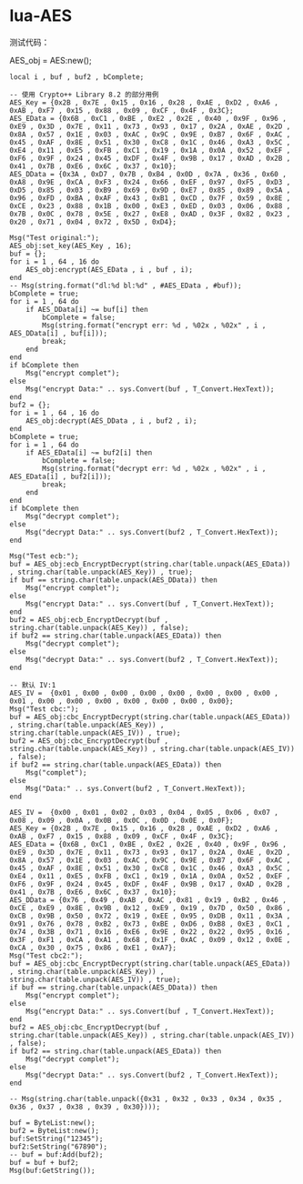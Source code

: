 # lua-AES

测试代码：

  AES_obj = AES:new();
  
	local i , buf , buf2 , bComplete;
	
	-- 使用 Crypto++ Library 8.2 的部分用例
	AES_Key = {0x2B , 0x7E , 0x15 , 0x16 , 0x28 , 0xAE , 0xD2 , 0xA6 , 0xAB , 0xF7 , 0x15 , 0x88 , 0x09 , 0xCF , 0x4F , 0x3C};
	AES_EData = {0x6B , 0xC1 , 0xBE , 0xE2 , 0x2E , 0x40 , 0x9F , 0x96 , 0xE9 , 0x3D , 0x7E , 0x11 , 0x73 , 0x93 , 0x17 , 0x2A , 0xAE , 0x2D , 0x8A , 0x57 , 0x1E , 0x03 , 0xAC , 0x9C , 0x9E , 0xB7 , 0x6F , 0xAC , 0x45 , 0xAF , 0x8E , 0x51 , 0x30 , 0xC8 , 0x1C , 0x46 , 0xA3 , 0x5C , 0xE4 , 0x11 , 0xE5 , 0xFB , 0xC1 , 0x19 , 0x1A , 0x0A , 0x52 , 0xEF , 0xF6 , 0x9F , 0x24 , 0x45 , 0xDF , 0x4F , 0x9B , 0x17 , 0xAD , 0x2B , 0x41 , 0x7B , 0xE6 , 0x6C , 0x37 , 0x10};
	AES_DData = {0x3A , 0xD7 , 0x7B , 0xB4 , 0x0D , 0x7A , 0x36 , 0x60 , 0xA8 , 0x9E , 0xCA , 0xF3 , 0x24 , 0x66 , 0xEF , 0x97 , 0xF5 , 0xD3 , 0xD5 , 0x85 , 0x03 , 0xB9 , 0x69 , 0x9D , 0xE7 , 0x85 , 0x89 , 0x5A , 0x96 , 0xFD , 0xBA , 0xAF , 0x43 , 0xB1 , 0xCD , 0x7F , 0x59 , 0x8E , 0xCE , 0x23 , 0x88 , 0x1B , 0x00 , 0xE3 , 0xED , 0x03 , 0x06 , 0x88 , 0x7B , 0x0C , 0x78 , 0x5E , 0x27 , 0xE8 , 0xAD , 0x3F , 0x82 , 0x23 , 0x20 , 0x71 , 0x04 , 0x72 , 0x5D , 0xD4};
	
	Msg("Test original:");
	AES_obj:set_key(AES_Key , 16);
	buf = {};
	for i = 1 , 64 , 16 do
		AES_obj:encrypt(AES_EData , i , buf , i);
	end 
	-- Msg(string.format("dl:%d bl:%d" , #AES_EData , #buf));
	bComplete = true;
	for i = 1 , 64 do
		if AES_DData[i] ~= buf[i] then
			bComplete = false;
			Msg(string.format("encrypt err: %d , %02x , %02x" , i , AES_DData[i] , buf[i]));
			break;
		end
	end
	if bComplete then
		Msg("encrypt complet");
	else
		Msg("encrypt Data:" .. sys.Convert(buf , T_Convert.HexText));
	end
	buf2 = {};
	for i = 1 , 64 , 16 do
		AES_obj:decrypt(AES_DData , i , buf2 , i);
	end
	bComplete = true;
	for i = 1 , 64 do
		if AES_EData[i] ~= buf2[i] then
			bComplete = false;
			Msg(string.format("decrypt err: %d , %02x , %02x" , i , AES_EData[i] , buf2[i]));
			break;
		end
	end
	if bComplete then
		Msg("decrypt complet");
	else
		Msg("decrypt Data:" .. sys.Convert(buf2 , T_Convert.HexText));
	end
	
	Msg("Test ecb:");
	buf = AES_obj:ecb_EncryptDecrypt(string.char(table.unpack(AES_EData)) , string.char(table.unpack(AES_Key)) , true);
	if buf == string.char(table.unpack(AES_DData)) then
		Msg("encrypt complet");
	else
		Msg("encrypt Data:" .. sys.Convert(buf , T_Convert.HexText));
	end
	buf2 = AES_obj:ecb_EncryptDecrypt(buf , string.char(table.unpack(AES_Key)) , false);
	if buf2 == string.char(table.unpack(AES_EData)) then
		Msg("decrypt complet");
	else
		Msg("decrypt Data:" .. sys.Convert(buf2 , T_Convert.HexText));
	end
	
	-- 默认 IV:1
	AES_IV =  {0x01 , 0x00 , 0x00 , 0x00 , 0x00 , 0x00 , 0x00 , 0x00 , 0x01 , 0x00 , 0x00 , 0x00 , 0x00 , 0x00 , 0x00 , 0x00};
	Msg("Test cbc:");
	buf = AES_obj:cbc_EncryptDecrypt(string.char(table.unpack(AES_EData)) , string.char(table.unpack(AES_Key)) , string.char(table.unpack(AES_IV)) , true);
	buf2 = AES_obj:cbc_EncryptDecrypt(buf , string.char(table.unpack(AES_Key)) , string.char(table.unpack(AES_IV)) , false);
	if buf2 == string.char(table.unpack(AES_EData)) then
		Msg("complet");
	else
		Msg("Data:" .. sys.Convert(buf2 , T_Convert.HexText));
	end
	
	AES_IV =  {0x00 , 0x01 , 0x02 , 0x03 , 0x04 , 0x05 , 0x06 , 0x07 , 0x08 , 0x09 , 0x0A , 0x0B , 0x0C , 0x0D , 0x0E , 0x0F};
	AES_Key = {0x2B , 0x7E , 0x15 , 0x16 , 0x28 , 0xAE , 0xD2 , 0xA6 , 0xAB , 0xF7 , 0x15 , 0x88 , 0x09 , 0xCF , 0x4F , 0x3C};
	AES_EData = {0x6B , 0xC1 , 0xBE , 0xE2 , 0x2E , 0x40 , 0x9F , 0x96 , 0xE9 , 0x3D , 0x7E , 0x11 , 0x73 , 0x93 , 0x17 , 0x2A , 0xAE , 0x2D , 0x8A , 0x57 , 0x1E , 0x03 , 0xAC , 0x9C , 0x9E , 0xB7 , 0x6F , 0xAC , 0x45 , 0xAF , 0x8E , 0x51 , 0x30 , 0xC8 , 0x1C , 0x46 , 0xA3 , 0x5C , 0xE4 , 0x11 , 0xE5 , 0xFB , 0xC1 , 0x19 , 0x1A , 0x0A , 0x52 , 0xEF , 0xF6 , 0x9F , 0x24 , 0x45 , 0xDF , 0x4F , 0x9B , 0x17 , 0xAD , 0x2B , 0x41 , 0x7B , 0xE6 , 0x6C , 0x37 , 0x10};
	AES_DData = {0x76 , 0x49 , 0xAB , 0xAC , 0x81 , 0x19 , 0xB2 , 0x46 , 0xCE , 0xE9 , 0x8E , 0x9B , 0x12 , 0xE9 , 0x19 , 0x7D , 0x50 , 0x86 , 0xCB , 0x9B , 0x50 , 0x72 , 0x19 , 0xEE , 0x95 , 0xDB , 0x11 , 0x3A , 0x91 , 0x76 , 0x78 , 0xB2 , 0x73 , 0xBE , 0xD6 , 0xB8 , 0xE3 , 0xC1 , 0x74 , 0x3B , 0x71 , 0x16 , 0xE6 , 0x9E , 0x22 , 0x22 , 0x95 , 0x16 , 0x3F , 0xF1 , 0xCA , 0xA1 , 0x68 , 0x1F , 0xAC , 0x09 , 0x12 , 0x0E , 0xCA , 0x30 , 0x75 , 0x86 , 0xE1 , 0xA7};
	Msg("Test cbc2:");
	buf = AES_obj:cbc_EncryptDecrypt(string.char(table.unpack(AES_EData)) , string.char(table.unpack(AES_Key)) , string.char(table.unpack(AES_IV)) , true);
	if buf == string.char(table.unpack(AES_DData)) then
		Msg("encrypt complet");
	else
		Msg("encrypt Data:" .. sys.Convert(buf , T_Convert.HexText));
	end
	buf2 = AES_obj:cbc_EncryptDecrypt(buf , string.char(table.unpack(AES_Key)) , string.char(table.unpack(AES_IV)) , false);
	if buf2 == string.char(table.unpack(AES_EData)) then
		Msg("decrypt complet");
	else
		Msg("decrypt Data:" .. sys.Convert(buf2 , T_Convert.HexText));
	end
	
	-- Msg(string.char(table.unpack({0x31 , 0x32 , 0x33 , 0x34 , 0x35 , 0x36 , 0x37 , 0x38 , 0x39 , 0x30})));
	
	buf = ByteList:new();
	buf2 = ByteList:new();
	buf:SetString("12345");
	buf2:SetString("67890");
	-- buf = buf:Add(buf2);
	buf = buf + buf2;
	Msg(buf:GetString());
  
